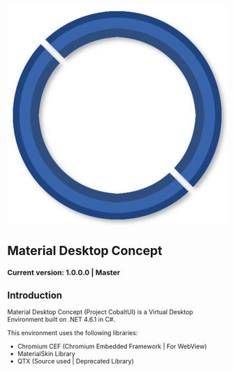 ![logo](https://github.com/DrHacknik/Material-Desktop-CobaltUI-/blob/master/Common/Images/Logos/Logo.png?raw=true) 
# Material Desktop Concept

### Current version: 1.0.0.0 | Master

## Introduction

Material Desktop Concept (Project CobaltUI) is a Virtual Desktop Environment built on .NET 4.6.1 in  C#. 

This environment uses the following libraries: 

* Chromium CEF (Chromium Embedded Framework | For WebView) 
* MaterialSkin Library 
* QTX (Source used | Deprecated Library) 